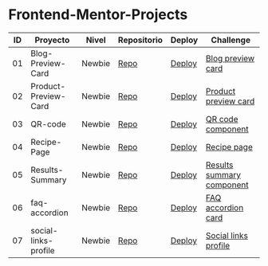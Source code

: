 # Frontend-Mentor-Projects

| ID | Proyecto               | Nivel   | Repositorio                                                                                          | Deploy                                                                                   | Challenge                                                                                   |
|----|------------------------|---------|------------------------------------------------------------------------------------------------------|-------------------------------------------------------------------------------------------|---------------------------------------------------------------------------------------------|
| 01 | Blog-Preview-Card      | Newbie  | [Repo](https://github.com/ezequiel-arevalo/Frontend-Mentor-Projects/tree/main/Blog-Preview-Card)     | [Deploy](https://ezequiel-arevalo.github.io/Frontend-Mentor-Projects/Blog-Preview-Card/) | [Blog preview card](https://www.frontendmentor.io/challenges/blog-preview-card-ckPaj01IcS) |
| 02 | Product-Preview-Card   | Newbie  | [Repo](https://github.com/ezequiel-arevalo/Frontend-Mentor-Projects/tree/main/Product-Preview-Card)  | [Deploy](https://ezequiel-arevalo.github.io/Frontend-Mentor-Projects/Product-Preview-Card/) | [Product preview card](https://www.frontendmentor.io/challenges/product-preview-card-component-GO7UmttRfa) |
| 03 | QR-code                | Newbie  | [Repo](https://github.com/ezequiel-arevalo/Frontend-Mentor-Projects/tree/main/QR-code)               | [Deploy](https://ezequiel-arevalo.github.io/Frontend-Mentor-Projects/QR-code/)           | [QR code component](https://www.frontendmentor.io/challenges/qr-code-component-iux_sIO_H)  |
| 04 | Recipe-Page            | Newbie  | [Repo](https://github.com/ezequiel-arevalo/Frontend-Mentor-Projects/tree/main/Recipe-Page)           | [Deploy](https://ezequiel-arevalo.github.io/Frontend-Mentor-Projects/Recipe-Page/)       | [Recipe page](https://www.frontendmentor.io/challenges/recipe-page-KiTsR8QQKm)             |
| 05 | Results-Summary        | Newbie  | [Repo](https://github.com/ezequiel-arevalo/Frontend-Mentor-Projects/tree/main/Results-Summary)       | [Deploy](https://ezequiel-arevalo.github.io/Frontend-Mentor-Projects/Results-Summary/)   | [Results summary component](https://www.frontendmentor.io/challenges/results-summary-component-CE_K6s0maV) |
| 06 | faq-accordion          | Newbie  | [Repo](https://github.com/ezequiel-arevalo/Frontend-Mentor-Projects/tree/main/faq-accordion)         | [Deploy](https://ezequiel-arevalo.github.io/Frontend-Mentor-Projects/faq-accordion/)     | [FAQ accordion card](https://www.frontendmentor.io/challenges/faq-accordion-wyfFdeBwBz)    |
| 07 | social-links-profile   | Newbie  | [Repo](https://github.com/ezequiel-arevalo/Frontend-Mentor-Projects/tree/main/social-links-profile)  | [Deploy](https://ezequiel-arevalo.github.io/Frontend-Mentor-Projects/social-links-profile/) | [Social links profile](https://www.frontendmentor.io/challenges/social-links-profile-UG32l9m6dQ) |